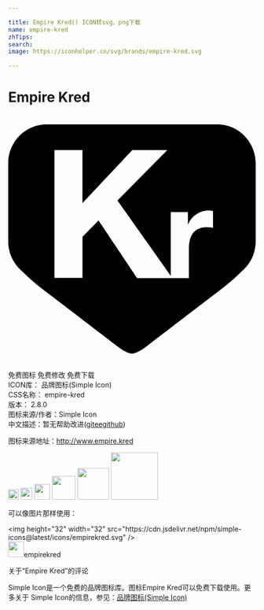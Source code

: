 ```yaml
---

title: Empire Kred() ICON转svg、png下载
name: empire-kred
zhTips: 
search: 
image: https://iconhelper.cn/svg/brands/empire-kred.svg

---
```


# Empire Kred  <small style="font-size: 60%;font-weight: 100"></small>

<div id="svg" class="svg-wrap">
<svg role="img" viewBox="0 0 24 24" xmlns="http://www.w3.org/2000/svg"><title>Empire Kred icon</title><path d="M23.996 4.685c0-2.08-1.674-3.774-3.727-3.774H3.72C1.665.91-.005 2.604-.005 4.69v7.536c0 .336.045.667.135.997.03.134.07.264.12.39.25.623.653 1.17 1.173 1.593.51.524 1.17 1.095 1.965 1.71l.105.074.435.33.52.397c1.19.912 3.205 2.453 6.165 4.71.483.366 1.038.676 1.383.676.343 0 .902-.31 1.383-.676 2.96-2.257 4.972-3.798 6.164-4.71l.972-.74h-.002l.11-.085c.798-.612 1.463-1.19 1.968-1.71.514-.418.908-.96 1.15-1.576.166-.44.252-.906.254-1.376v-7.15h-.003l.003-.003v-.39zm-4.14 6.242c-.093-.017-.188-.032-.283-.045-.105 0-.226-.015-.33-.015-.278-.006-.556.05-.81.164-.214.1-.4.248-.54.436-.135.196-.23.415-.286.646-.06.254-.09.524-.09.81v2.88H12.49L8.756 10.22 7.2 11.795v3.975H4.48V3.4h2.716V8.53l4.83-5.127h3.396l-4.83 4.885 5.166 7.293V9.402h1.662v1.182h.023c.084-.195.195-.38.33-.547.144-.168.3-.312.483-.43.18-.106.375-.21.58-.27.205-.06.42-.09.64-.09.114 0 .24.03.38.06v1.62z"/></svg>
</div>
<detail full-name='empire-kred'></detail>

<div class="detail-page">
<p>
<span><span class="badge-success badge">免费图标</span> <span class="badge-success badge">免费修改</span>  <span class="badge-success badge">免费下载</span> </span>
<br/>
<span>
ICON库：
<span class="badge-secondary badge">品牌图标(Simple Icon)</span> 
</span>
<br/>
<span>
CSS名称：
<span class="badge-secondary badge">empire-kred</span> 
</span>

<br/>
<span>
版本：
<span class="badge-secondary badge">2.8.0</span> 
</span>
<br/>
<span>图标来源/作者：<span class="badge-light badge">Simple Icon</span></span> 
<br/>
<span class="zh-detail">中文描述：暂无<span class="help-link"><span>帮助改进</span>(<a href="https://gitee.com/liuwave/icon-helper/edit/master/json/brands/empire-kred.json" target="_blank" rel="noopener noreferrer">gitee</a><a href="https://github.com/liuwave/icon-helper/edit/master/json/brands/empire-kred.json" target="_blank" rel="noopener noreferrer">github</a></span>)</span><br/>
</p>
</div><div class="description description alert alert-light"><p>图标来源地址：<a href="http://www.empire.kred" target="_blank" rel="noopener noreferrer">http://www.empire.kred</a></p></div>
<div class="alert alert-dark">
<img height="21" width="21" src="https://cdn.jsdelivr.net/npm/simple-icons@latest/icons/empirekred.svg" />
<img height="24" width="24" src="https://cdn.jsdelivr.net/npm/simple-icons@latest/icons/empirekred.svg" />
<img height="32" width="32" src="https://cdn.jsdelivr.net/npm/simple-icons@latest/icons/empirekred.svg" />
<img height="48" width="48" src="https://cdn.jsdelivr.net/npm/simple-icons@latest/icons/empirekred.svg" />
<img height="64" width="64" src="https://cdn.jsdelivr.net/npm/simple-icons@latest/icons/empirekred.svg" />
<img height="96" width="96" src="https://cdn.jsdelivr.net/npm/simple-icons@latest/icons/empirekred.svg" />

</div>
<div>
  <p>可以像图片那样使用：    
  </p>
  <div class="alert alert-primary" style="font-size: 14px">
    &lt;img height="32" width="32" src="https://cdn.jsdelivr.net/npm/simple-icons@latest/icons/empirekred.svg" /&gt;
    <copy-btn content='<img height="32" width="32" src="https://cdn.jsdelivr.net/npm/simple-icons@latest/icons/empirekred.svg" />'></copy-btn>
  </div>
  <div class="alert alert-secondary">
    <img height="32" width="32" src="https://cdn.jsdelivr.net/npm/simple-icons@latest/icons/empirekred.svg" />empirekred
    <copy-btn content="empirekred" btn-title="复制图标名称"></copy-btn>
  </div>
</div>

<Vssue title="关于“Empire Kred”的评论" >关于“Empire Kred”的评论</Vssue>


<div><p>Simple Icon是一个免费的品牌图标库。图标Empire Kred可以免费下载使用。更多关于  Simple Icon的信息，参见：<a target="_blank" href="https://iconhelper.cn/brands.html">品牌图标(Simple Icon)</a>
</p></div>
